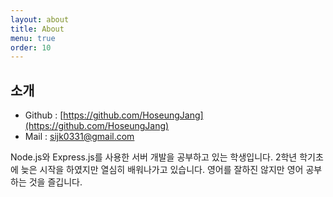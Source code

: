 ```yaml
---
layout: about
title: About
menu: true
order: 10
---
```


## 소개 
- Github : [https://github.com/HoseungJang](https://github.com/HoseungJang)
- Mail : sijk0331@gmail.com

Node.js와 Express.js를 사용한 서버 개발을 공부하고 있는 학생입니다.
2학년 학기초에 늦은 시작을 하였지만 열심히 배워나가고 있습니다.
영어를 잘하진 않지만 영어 공부하는 것을 즐깁니다.